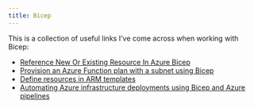 ```yaml
---
title: Bicep
---
```


This is a collection of useful links I've come across when working with Bicep:

- [Reference New Or Existing Resource In Azure Bicep](https://ochzhen.com/blog/reference-new-or-existing-resource-in-azure-bicep)
- [Provision an Azure Function plan with a subnet using Bicep](https://mindbyte.nl/2021/05/30/provision-an-azure-funciton-plan-with-a-subnet-using-bicep.html)
- [Define resources in ARM templates](https://docs.microsoft.com/en-us/azure/templates/)
- [Automating Azure infrastructure deployments using Bicep and Azure pipelines](https://meeg.dev/blog/automating-azure-infrastructure-deployments-using-bicep-and-azure-pipelines)